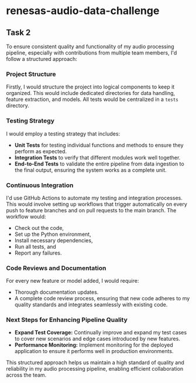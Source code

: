 # renesas-audio-data-challenge
## Task 2
To ensure consistent quality and functionality of my audio processing pipeline, especially with contributions from multiple team members, I'd follow a structured approach:

### Project Structure
Firstly, I would structure the project into logical components to keep it organized. This would include dedicated directories for data handling, feature extraction, and models. All tests would be centralized in a `tests` directory.

### Testing Strategy
I would employ a testing strategy that includes:
- **Unit Tests** for testing individual functions and methods to ensure they perform as expected.
- **Integration Tests** to verify that different modules work well together.
- **End-to-End Tests** to validate the entire pipeline from data ingestion to the final output, ensuring the system works as a complete unit.

### Continuous Integration
I'd use GitHub Actions to automate my testing and integration processes. This would involve setting up workflows that trigger automatically on every push to feature branches and on pull requests to the main branch. The workflow would:
- Check out the code,
- Set up the Python environment,
- Install necessary dependencies,
- Run all tests, and
- Report any failures.

### Code Reviews and Documentation
For every new feature or model added, I would require:
- Thorough documentation updates.
- A complete code review process, ensuring that new code adheres to my quality standards and integrates seamlessly with existing code.

### Next Steps for Enhancing Pipeline Quality
- **Expand Test Coverage:** Continually improve and expand my test cases to cover new scenarios and edge cases introduced by new features.
- **Performance Monitoring:** Implement monitoring for the deployed application to ensure it performs well in production environments.

This structured approach helps us maintain a high standard of quality and reliability in my audio processing pipeline, enabling efficient collaboration across the team.
